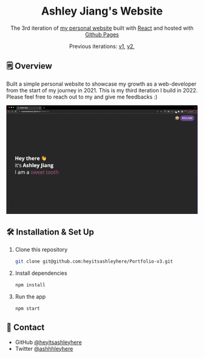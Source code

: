 <h1 align="center">
  Ashley Jiang's Website
</h1>
<p align="center">
  The 3rd iteration of <a href="https://heyitsashleyhere.github.io/Portfolio-v3/" target="_blank">my personal website</a> built with <a href="https://reactjs.org/" target="_blank">React</a> and hosted with <a href="https://pages.github.com/" target="_blank">Github Pages</a>
</p>
<p align="center">
  Previous iterations:
  <a href="https://github.com/heyitsashleyhere/website-orientation-project" target="_blank">v1</a>,
  <a href="https://github.com/heyitsashleyhere/html-css-webProject" target="_blank">v2</a>,
</p>


## 🗒️ Overview

Built a simple personal website to showcase my growth as a web-developer from the start of my journey in 2021. This is my third iteration I build in 2022. Please feel free to reach out to my and give me feedbacks :) 

![demo](./src/resume/demo.gif)


## 🛠 Installation & Set Up

1. Clone this repository

   ```sh
   git clone git@github.com:heyitsashleyhere/Portfolio-v3.git
   ```

2. Install dependencies

   ```sh
   npm install
   ```

3. Run the app

   ```sh
   npm start
   ```

## 📲 Contact

- GitHub [@heyitsashleyhere](https://github.com/heyitsashleyhere)
- Twitter [@ashhhleyhere](https://twitter.com/ashhhleyhere)
